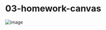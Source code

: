 # 03-homework-canvas
![image](https://github.com/manelleha/03-homework-canvas/assets/94798202/5c000c52-c80e-4e85-8808-1865c073d383)
